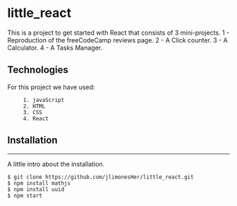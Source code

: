# little_react

This is a project to get started with React that consists of 3 mini-projects.
     1 - Reproduction of the freeCodeCamp reviews page.
     2 - A Click counter.
     3 - A Calculator.
     4 - A Tasks Manager. 

## Technologies
For this project we have used:
```
     1. javaScript
     2. HTML
     3. CSS
     4. React
```

## Installation
***
A little intro about the installation. 
```
$ git clone https://github.com/jlimonesHer/little_react.git
$ npm install mathjs
$ npm install uuid
$ npm start
```
